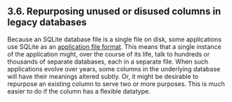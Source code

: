 ## 3\.6\. Repurposing unused or disused columns in legacy databases


 Because an SQLite database file is a single file on disk, some
applications use SQLite as an [application file format](appfileformat.html). This means
that a single instance of the application might, over the course of its
life, talk to hundreds or thousands of separate databases, each in a separate
file. When such applications evolve over years, some columns in the
underlying database will have their meanings altered subtly. Or, it might
be desirable to repurpose an existing column to serve two or more purposes.
This is much easier to do if the column has a flexible datatype.



